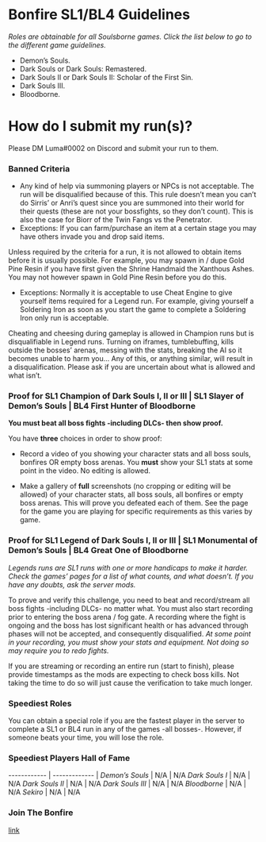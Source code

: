 # Bonfire SL1/BL4 Guidelines

*Roles are obtainable for all Soulsborne games. Click the list below to go to the different game guidelines.*

* Demon’s Souls.
* Dark Souls or Dark Souls: Remastered.
* Dark Souls II or Dark Souls II: Scholar of the First Sin.
* Dark Souls III.
* Bloodborne.

# How do I submit my run(s)?

Please DM Luma#0002 on Discord and submit your run to them.

### Banned Criteria

* Any kind of help via summoning players or NPCs is not acceptable. The run will be disqualified because of this. This rule doesn’t mean you can’t do Sirris’ or Anri’s quest since you are summoned into their world for their quests (these are not your bossfights, so they don’t count). This is also the case for Biorr of the Twin Fangs vs the Penetrator.
 * Exceptions:
    If you can farm/purchase an item at a certain stage you may have others invade you and drop said items.

Unless required by the criteria for a run, it is not allowed to obtain items before it is usually possible. For example, you may spawn in / dupe Gold Pine Resin if you have first given the Shrine Handmaid the Xanthous Ashes. You may not however spawn in Gold Pine Resin before you do this.
 * Exceptions:
    Normally it is acceptable to use Cheat Engine to give yourself items required for a Legend run. For example, giving yourself a Soldering Iron as soon as you start the game to complete a Soldering Iron only run is acceptable.

Cheating and cheesing during gameplay is allowed in Champion runs but is disqualifiable in Legend runs. Turning on iframes, tumblebuffing, kills outside the bosses’ arenas, messing with the stats, breaking the AI so it becomes unable to harm you… Any of this, or anything similar, will result in a disqualification. Please ask if you are uncertain about what is allowed and what isn’t.

### Proof for SL1 Champion of Dark Souls I, II or III | SL1 Slayer of Demon’s Souls | BL4 First Hunter of Bloodborne
**You must beat all boss fights -including DLCs- then show proof.**

You have **three** choices in order to show proof:

  * Record a video of you showing your character stats and all boss souls, bonfires OR empty boss arenas. You **must** show your SL1 stats at some point in the video. No editing is allowed.

  * Make a gallery of **full** screenshots (no cropping or editing will be allowed) of your character stats, all boss souls, all bonfires or empty boss arenas. This will prove you defeated each of them. See the page for the game you are playing for specific requirements as this varies by game.

### Proof for SL1 Legend of Dark Souls I, II or III | SL1 Monumental of Demon’s Souls | BL4 Great One of Bloodborne

*Legends runs are SL1 runs with one or more handicaps to make it harder. Check the games’ pages for a list of what counts, and what doesn’t. If you have any doubts, ask the server mods.*

To prove and verify this challenge, you need to beat and record/stream all boss fights -including DLCs- no matter what. You must also start recording prior to entering the boss arena / fog gate. A recording where the fight is ongoing and the boss has lost significant health or has advanced through phases will not be accepted, and consequently disqualified. *At some point in your recording, you must show your stats and equipment. Not doing so may require you to redo fights.*

If you are streaming or recording an entire run (start to finish), please provide timestamps as the mods are expecting to check boss kills. Not taking the time to do so will just cause the verification to take much longer.

### Speediest Roles
You can obtain a special role if you are the fastest player in the server to complete a SL1 or BL4 run in any of the games -all bosses-. However, if someone beats your time, you will lose the role.

### Speediest Players Hall of Fame

------------ | ------------- |
*Demon’s Souls* | N/A | N/A
*Dark Souls I* | N/A | N/A
*Dark Souls II* | N/A | N/A
*Dark Souls III* | N/A | N/A
*Bloodborne* | N/A | N/A
*Sekiro* | N/A | N/A

### Join The Bonfire

[link](https://discord.gg/QH6gehF)
